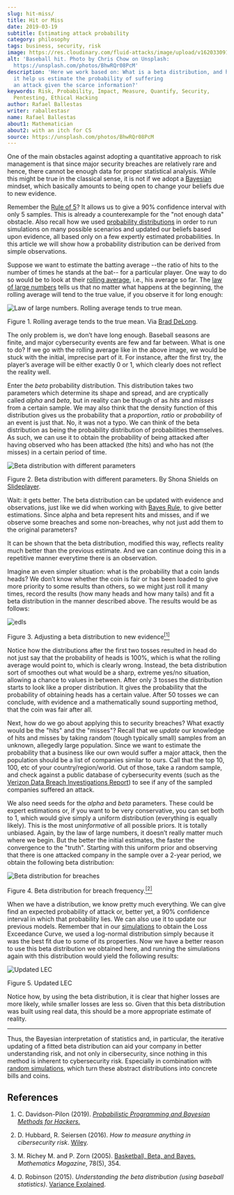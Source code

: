 ```yaml
---
slug: hit-miss/
title: Hit or Miss
date: 2019-03-19
subtitle: Estimating attack probability
category: philosophy
tags: business, security, risk
image: https://res.cloudinary.com/fluid-attacks/image/upload/v1620330919/blog/hit-miss/cover_af7fay.webp
alt: 'Baseball hit. Photo by Chris Chow on Unsplash:
  https://unsplash.com/photos/BhwRQr08PcM'
description: 'Here we work based on: What is a beta distribution, and how can
  it help us estimate the probability of suffering
  an attack given the scarce information?'
keywords: Risk, Probability, Impact, Measure, Quantify, Security,
  Pentesting, Ethical Hacking
author: Rafael Ballestas
writer: raballestasr
name: Rafael Ballestas
about1: Mathematician
about2: with an itch for CS
source: https://unsplash.com/photos/BhwRQr08PcM
---
```


One of the main obstacles against adopting a quantitative approach to
risk management is that since major security breaches are relatively
rare and hence, there cannot be enough data for proper statistical
analysis. While this might be true in the classical sense, it is not if
we adopt a [Bayesian](../updating-belief/) mindset, which basically
amounts to being open to change your beliefs due to new evidence.

Remember the [Rule of 5](../quantifying-risk)? It allows us to give a
90% confidence interval with only 5 samples. This is already a
counterexample for the "not enough data" obstacle. Also recall how we
used [probability distributions](../monetizing-vulnerabilities) in order
to run simulations on many possible scenarios and updated our beliefs
based upon evidence, all based only on a few expertly estimated
probabilities. In this article we will show how a probability
distribution can be derived from simple observations.

Suppose we want to estimate the batting average --the ratio of hits to
the number of times he stands at the bat-- for a particular player. One
way to do so would be to look at their [rolling
average](https://en.wikipedia.org/wiki/Moving_average), i.e., his
average so far. The [law of large
numbers](https://www.probabilisticworld.com/law-large-numbers/) tells us
that no matter what happens at the beginning, the rolling average will
tend to the true value, if you observe it for long enough:

<div class="imgblock">

![Law of large numbers. Rolling average tends to true mean.](https://res.cloudinary.com/fluid-attacks/image/upload/v1620330915/blog/hit-miss/law-large-numbers_ushyni.webp)

<div class="title">

Figure 1. Rolling average tends to the true mean. Via
[Brad DeLong](https://www.bradford-delong.com/2005/07/the_law_of_larg.html).

</div>

</div>

The only problem is, we don’t have long enough. Baseball seasons are
finite, and major cybersecurity events are few and far between. What is
one to do? If we go with the rolling average like in the above image, we
would be stuck with the initial, imprecise part of it. For instance,
after the first try, the player’s average will be either exactly 0 or 1,
which clearly does not reflect the reality well.

Enter the *beta* probability distribution. This distribution takes two
parameters which determine its shape and spread, and are cryptically
called *alpha* and *beta*, but in reality can be though of as *hits* and
*misses* from a certain sample. We may also think that the density
function of this distribution gives us the probability that a
*proportion*, *ratio* or *probability* of an event is just that. No, it
was not a typo. We can think of the beta distribution as being the
probability distribution of probabilities themselves. As such, we can
use it to obtain the probability of being attacked after having observed
who has been attacked (the hits) and who has not (the misses) in a
certain period of time.

<div class="imgblock">

![Beta distribution with different parameters](https://res.cloudinary.com/fluid-attacks/image/upload/v1620330915/blog/hit-miss/beta-dist_jwrisa.webp)

<div class="title">

Figure 2. Beta distribution with different parameters.
By Shona Shields on [Slideplayer](http://slideplayer.com/slide/6184857/).

</div>

</div>

Wait: it gets better. The beta distribution can be updated with evidence
and observations, just like we did when working with [Bayes
Rule](../updating-belief), to give better estimations. Since alpha and
beta represent hits and misses, and if we observe some breaches and some
non-breaches, why not just add them to the original parameters?

It can be shown that the beta distribution, modified this way, reflects
reality much better than the previous estimate. And we can continue
doing this in a repetitive manner everytime there is an observation.

Imagine an even simpler situation: what is the probability that a coin
lands heads? We don’t know whether the coin is fair or has been loaded
to give more priority to some results than others, so we might just roll
it many times, record the results (how many heads and how many tails)
and fit a beta distribution in the manner described above. The results
would be as follows:

<div class="imgblock">

![edls](https://res.cloudinary.com/fluid-attacks/image/upload/v1620330915/blog/hit-miss/coin-toss-exp_mwyq4u.webp)

<div class="title">

Figure 3. Adjusting a beta distribution to new evidence[<sup>\[1\]</sup>](#r1)

</div>

</div>

Notice how the distributions after the first two tosses resulted in head
do not just say that the probability of heads is 100%, which is what the
rolling average would point to, which is clearly wrong. Instead, the
beta distribution sort of smoothes out what would be a sharp, extreme
yes/no situation, allowing a chance to values in between. After only 3
tosses the distribution starts to look like a proper distribution. It
gives the probability that the probability of obtaining heads has a
certain value. After 50 tosses we can conclude, with evidence and a
mathematically sound supporting method, that the coin was fair after
all.

Next, how do we go about applying this to security breaches? What
exactly would be the "hits" and the "misses"? Recall that we *update*
our knowledge of hits and misses by taking random (tough typically
small) samples from an unknown, allegedly large population. Since we
want to estimate the probability that a business like our own would
suffer a major attack, then the population should be a list of companies
similar to ours. Call that the top 10, 100, etc of your
country/region/world. Out of those, take a random sample, and check
against a public database of cybersecurity events (such as the [Verizon
Data Breach Investigations
Report](https://enterprise.verizon.com/resources/reports/dbir/)) to see
if any of the sampled companies suffered an attack.

We also need seeds for the *alpha* and *beta* parameters. These could be
expert estimations or, if you want to be very conservative, you can set
both to 1, which would give simply a uniform distribution (everything is
equally likely). This is the most *uninformative* of all possible
priors. It is totally unbiased. Again, by the law of large numbers, it
doesn’t really matter much where we begin. But the better the initial
estimates, the faster the convergence to the "truth". Starting with this
uniform prior and observing that there is one attacked company in the
sample over a 2-year period, we obtain the following beta distribution:

<div class="imgblock">

![Beta distribution for breaches](https://res.cloudinary.com/fluid-attacks/image/upload/v1620330914/blog/hit-miss/obtained-beta_sngyua.webp)

<div class="title">

Figure 4. Beta distribution for breach frequency.[<sup>\[2\]</sup>](#r2)

</div>

</div>

When we have a distribution, we know pretty much everything. We can give
find an expected probability of attack or, better yet, a 90% confidence
interval in which that probability lies. We can also use it to update
our previous models. Remember that in our
[simulations](../monetizing-vulnerabilities) to obtain the Loss
Exceedance Curve, we used a log-normal distribution simply because it
was the best fit due to some of its properties. Now we have a better
reason to use this beta distribution we obtained here, and running the
simulations again with this distribution would yield the following
results:

<div class="imgblock">

![Updated
LEC](https://res.cloudinary.com/fluid-attacks/image/upload/v1620330914/blog/hit-miss/lec-comparison_xufbvt.webp)

<div class="title">

Figure 5. Updated LEC

</div>

</div>

Notice how, by using the beta distribution, it is clear that higher
losses are more likely, while smaller losses are less so. Given that
this beta distribution was built using real data, this should be a more
appropriate estimate of reality.

---
Thus, the Bayesian interpretation of statistics and, in particular, the
iterative updating of a fitted beta distribution can aid your company in
better understanding risk, and not only in cibersecurity, since nothing
in this method is inherent to cybersecurity risk. Especially in
combination with [random simulations](../monetizing-vulnerabilities/),
which turn these abstract distributions into concrete bills and coins.

## References

1. C. Davidson-Pilon (2019). [*Probabilistic Programming and Bayesian
    Methods for
    Hackers.*](https://github.com/CamDavidsonPilon/Probabilistic-Programming-and-Bayesian-Methods-for-Hackers)

2. D. Hubbard, R. Seiersen (2016). *How to measure anything in
    cibersecurity risk*. [Wiley](https://www.howtomeasureanything.com/).

3. M. Richey M. and P. Zorn (2005). [Basketball, Beta, and
    Bayes.](https://www.jstor.org/stable/30044191?seq=1) *Mathematics
    Magazine*, 78(5), 354.

4. D. Robinson (2015). *Understanding the beta distribution (using
    baseball statistics)*. [Variance
    Explained](http://varianceexplained.org/statistics/beta_distribution_and_baseball/).
